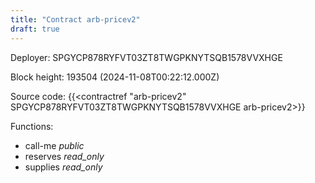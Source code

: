 ```yaml
---
title: "Contract arb-pricev2"
draft: true
---
```

Deployer: SPGYCP878RYFVT03ZT8TWGPKNYTSQB1578VVXHGE


 



Block height: 193504 (2024-11-08T00:22:12.000Z)

Source code: {{<contractref "arb-pricev2" SPGYCP878RYFVT03ZT8TWGPKNYTSQB1578VVXHGE arb-pricev2>}}

Functions:

* call-me _public_
* reserves _read_only_
* supplies _read_only_

